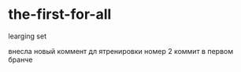 # the-first-for-all
learging set

внесла новый коммент дл ятренировки
номер 2 коммит в первом бранче
